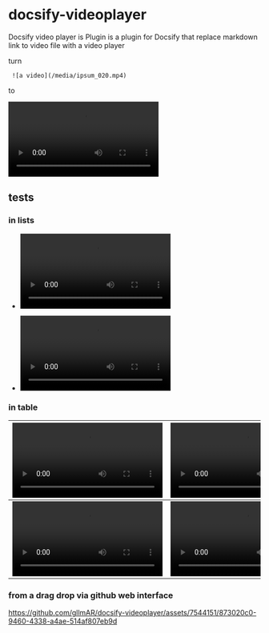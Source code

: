 # docsify-videoplayer
Docsify video player is Plugin is a plugin for Docsify that replace markdown link to video file with a video player

turn 
```
 ![a video](/media/ipsum_020.mp4)
```
to 

![a video that work on docsify pages](/media/ipsum_020.mp4)




## tests

### in lists

* ![a video](/media/ipsum_020.mp4)

* ![another video](./media/ipsum_030.mp4)


### in table

| ![A](/media/ipsum_020.mp4) | ![B](/media/ipsum_030.mp4) |
|- | -|
| ![C](/media/ipsum_040.mp4)  | ![D](/media/ipsum_050.mp4)  |

### from a drag drop via github web interface


https://github.com/gllmAR/docsify-videoplayer/assets/7544151/873020c0-9460-4338-a4ae-514af807eb9d


